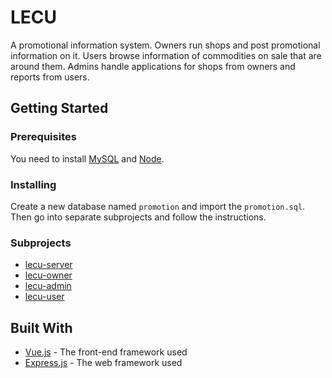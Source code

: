 # LECU

A promotional information system. Owners run shops and post promotional information on it. Users browse information of commodities on sale that are around them. Admins handle applications for shops from owners and reports from users.

## Getting Started

### Prerequisites

You need to install [MySQL](https://www.mysql.com/) and [Node](https://nodejs.org/en/).

### Installing

Create a new database named `promotion` and import the `promotion.sql`. Then go into separate subprojects and follow the instructions.

### Subprojects

- [lecu-server](https://github.com/huxinsen/lecu-server)
- [lecu-owner](https://github.com/huxinsen/lecu-owner)
- [lecu-admin](https://github.com/huxinsen/lecu-admin)
- [lecu-user](https://github.com/huxinsen/lecu-user)

## Built With

- [Vue.js](https://vuejs.org/index.html) - The front-end framework used
- [Express.js](https://expressjs.com/) - The web framework used
